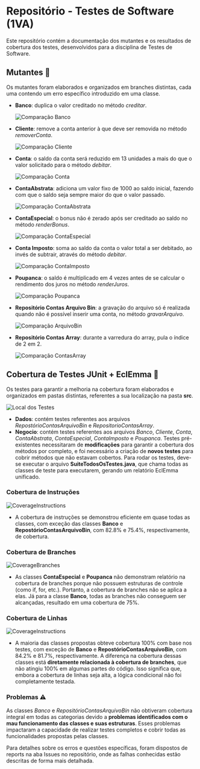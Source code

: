 # Repositório - Testes de Software (1VA) 
Este repositório contém a documentação dos mutantes e os resultados de cobertura dos testes, desenvolvidos para a disciplina de Testes de Software.

## Mutantes 🧬
Os mutantes foram elaborados e organizados em branches distintas, cada uma contendo um erro específico introduzido em uma classe.

- **Banco**: duplica o valor creditado no método *creditar*.

  ![Comparação Banco](https://i.imgur.com/Ht5iDlH.png)
  
- **Cliente**: remove a conta anterior à que deve ser removida no método *removerConta*.

  ![Comparação Cliente](https://i.imgur.com/qwRnZXg.png)

- **Conta**: o saldo da conta será reduzido em 13 unidades a mais do que o valor solicitado para o método *debitar*.

  ![Comparação Conta](https://i.imgur.com/frvXBGR.png)

- **ContaAbstrata**: adiciona um valor fixo de 1000 ao saldo inicial, fazendo com que o saldo seja sempre maior do que o valor passado.

  ![Comparação ContaAbstrata](https://i.imgur.com/rkNzja4.png)

- **ContaEspecial**: o bonus não é zerado após ser creditado ao saldo no método *renderBonus*.

  ![Comparação ContaEspecial](https://i.imgur.com/Ki7gWt4.png)
  
- **Conta Imposto**: soma ao saldo da conta o valor total a ser debitado, ao invés de subtrair, através do método *debitar*.

  ![Comparação ContaImposto](https://i.imgur.com/t9ikfZt.png)

- **Poupanca**: o saldo é multiplicado em 4 vezes antes de se calcular o rendimento dos juros no método *renderJuros*.

  ![Comparação Poupanca](https://i.imgur.com/kc3bkuR.png)

- **Repositório Contas Arquivo Bin**: a gravação do arquivo só é realizada quando não é possível inserir uma conta, no método *gravarArquivo*.

  ![Comparação ArquivoBin](https://i.imgur.com/N86PWq3.png)

- **Repositório Contas Array**: durante a varredura do array, pula o índice de 2 em 2.

  ![Comparação ContasArray](https://i.imgur.com/VNQlGaO.png)


## Cobertura de Testes JUnit + EclEmma 📄
Os testes para garantir a melhoria na cobertura foram elaborados e organizados em pastas distintas, referentes a sua localização na pasta **src**.

  ![Local dos Testes](https://i.imgur.com/Lmirv5Z.png)

- **Dados**: contém testes referentes aos arquivos *RepostórioContasArquivoBin* e *RepositorioContasArray*.
- **Negocio**: contém testes referentes aos arquivos *Banco*, *Cliente*, *Conta*, *ContaAbstrata*, *ContaEspecial*, *ContaImposto* e *Poupanca*. 
Testes pré-existentes necessitaram de **modificações** para garantir a cobertura dos métodos por completo, e foi necessário a criação de **novos testes** para cobrir métodos que não estavam cobertos. Para rodar os testes, deve-se executar o arquivo **SuiteTodosOsTestes.java**, que chama todas as classes de teste para executarem, gerando um relatório EclEmma unificado.

### Cobertura de Instruções

  ![CoverageInstructions](https://i.imgur.com/rNHpjzw.png)

- A cobertura de instruções se demonstrou eficiente em quase todas as classes, com exceção das classes **Banco** e **RepostórioContasArquivoBin**, com 82.8% e 75.4%, respectivamente, de cobertura.

### Cobertura de Branches

  ![CoverageBranches](https://i.imgur.com/TXudDCL.png)

- As classes **ContaEspecial** e **Poupanca** não demonstram relatório na cobertura de branches porque não possuem estruturas de controle (como if, for, etc.). Portanto, a cobertura de branches não se aplica a elas. Já para a classe **Banco**, todas as branches não conseguem ser alcançadas, resultado em uma cobertura de 75%.
### Cobertura de Linhas

  ![CoverageInstructions](https://i.imgur.com/q1OATk2.png)

- A maioria das classes propostas obteve cobertura 100% com base nos testes, com exceção de **Banco** e **RepostórioContasArquivoBin**, com 84.2% e 81.7%, respectivamente. A diferença na cobertura dessas classes está **diretamente relacionada à cobertura de branches**, que não atingiu 100% em algumas partes do código. Isso significa que, embora a cobertura de linhas seja alta, a lógica condicional não foi completamente testada.

### Problemas ⚠
As classes *Banco* e *RepositórioContasArquivoBin* não obtiveram cobertura integral em todas as categorias devido a **problemas identificados com o mau funcionamento das classes e suas estruturas**. Esses problemas impactaram a capacidade de realizar testes completos e cobrir todas as funcionalidades propostas pelas classes.

Para detalhes sobre os erros e questões específicas, foram dispostos de reports na aba Issues no repositório, onde as falhas conhecidas estão descritas de forma mais detalhada.

